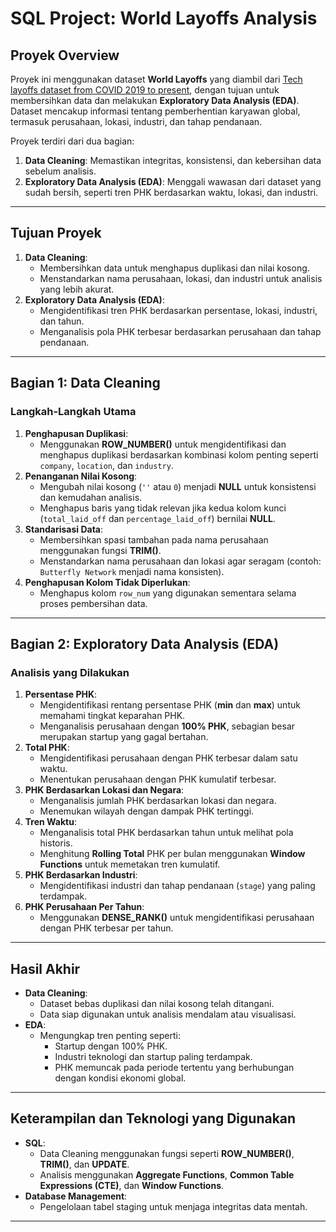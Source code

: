 # **SQL Project: World Layoffs Analysis**

## **Proyek Overview**
Proyek ini menggunakan dataset **World Layoffs** yang diambil dari [Tech layoffs dataset from COVID 2019 to present](https://www.kaggle.com/datasets/swaptr/layoffs-2022), dengan tujuan untuk membersihkan data dan melakukan **Exploratory Data Analysis (EDA)**. Dataset mencakup informasi tentang pemberhentian karyawan global, termasuk perusahaan, lokasi, industri, dan tahap pendanaan.

Proyek terdiri dari dua bagian:
1. **Data Cleaning**: Memastikan integritas, konsistensi, dan kebersihan data sebelum analisis.
2. **Exploratory Data Analysis (EDA)**: Menggali wawasan dari dataset yang sudah bersih, seperti tren PHK berdasarkan waktu, lokasi, dan industri.

---

## **Tujuan Proyek**
1. **Data Cleaning**:
   - Membersihkan data untuk menghapus duplikasi dan nilai kosong.
   - Menstandarkan nama perusahaan, lokasi, dan industri untuk analisis yang lebih akurat.
2. **Exploratory Data Analysis (EDA)**:
   - Mengidentifikasi tren PHK berdasarkan persentase, lokasi, industri, dan tahun.
   - Menganalisis pola PHK terbesar berdasarkan perusahaan dan tahap pendanaan.

---

## **Bagian 1: Data Cleaning**
### **Langkah-Langkah Utama**
1. **Penghapusan Duplikasi**:
   - Menggunakan **ROW_NUMBER()** untuk mengidentifikasi dan menghapus duplikasi berdasarkan kombinasi kolom penting seperti `company`, `location`, dan `industry`.
2. **Penanganan Nilai Kosong**:
   - Mengubah nilai kosong (`''` atau `0`) menjadi **NULL** untuk konsistensi dan kemudahan analisis.
   - Menghapus baris yang tidak relevan jika kedua kolom kunci (`total_laid_off` dan `percentage_laid_off`) bernilai **NULL**.
3. **Standarisasi Data**:
   - Membersihkan spasi tambahan pada nama perusahaan menggunakan fungsi **TRIM()**.
   - Menstandarkan nama perusahaan dan lokasi agar seragam (contoh: `Butterfly Network` menjadi nama konsisten).
4. **Penghapusan Kolom Tidak Diperlukan**:
   - Menghapus kolom `row_num` yang digunakan sementara selama proses pembersihan data.

---

## **Bagian 2: Exploratory Data Analysis (EDA)**
### **Analisis yang Dilakukan**
1. **Persentase PHK**:
   - Mengidentifikasi rentang persentase PHK (**min** dan **max**) untuk memahami tingkat keparahan PHK.
   - Menganalisis perusahaan dengan **100% PHK**, sebagian besar merupakan startup yang gagal bertahan.
2. **Total PHK**:
   - Mengidentifikasi perusahaan dengan PHK terbesar dalam satu waktu.
   - Menentukan perusahaan dengan PHK kumulatif terbesar.
3. **PHK Berdasarkan Lokasi dan Negara**:
   - Menganalisis jumlah PHK berdasarkan lokasi dan negara.
   - Menemukan wilayah dengan dampak PHK tertinggi.
4. **Tren Waktu**:
   - Menganalisis total PHK berdasarkan tahun untuk melihat pola historis.
   - Menghitung **Rolling Total** PHK per bulan menggunakan **Window Functions** untuk memetakan tren kumulatif.
5. **PHK Berdasarkan Industri**:
   - Mengidentifikasi industri dan tahap pendanaan (`stage`) yang paling terdampak.
6. **PHK Perusahaan Per Tahun**:
   - Menggunakan **DENSE_RANK()** untuk mengidentifikasi perusahaan dengan PHK terbesar per tahun.

---

## **Hasil Akhir**
- **Data Cleaning**:
  - Dataset bebas duplikasi dan nilai kosong telah ditangani.
  - Data siap digunakan untuk analisis mendalam atau visualisasi.
- **EDA**:
  - Mengungkap tren penting seperti:
    - Startup dengan 100% PHK.
    - Industri teknologi dan startup paling terdampak.
    - PHK memuncak pada periode tertentu yang berhubungan dengan kondisi ekonomi global.

---

## **Keterampilan dan Teknologi yang Digunakan**
- **SQL**:
  - Data Cleaning menggunakan fungsi seperti **ROW_NUMBER()**, **TRIM()**, dan **UPDATE**.
  - Analisis menggunakan **Aggregate Functions**, **Common Table Expressions (CTE)**, dan **Window Functions**.
- **Database Management**:
  - Pengelolaan tabel staging untuk menjaga integritas data mentah.

---
